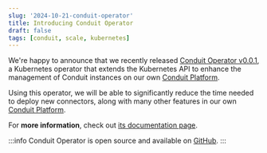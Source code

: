 ```yaml
---
slug: '2024-10-21-conduit-operator'
title: Introducing Conduit Operator
draft: false
tags: [conduit, scale, kubernetes]
---
```


We're happy to announce that we recently released [Conduit Operator v0.0.1](https://github.com/ConduitIO/conduit-operator/releases/tag/v0.0.1), a Kubernetes operator that extends the Kubernetes API to enhance the management of Conduit instances on our own [Conduit Platform](https://meroxa.io).

<!--truncate-->

Using this operator, we will be able to significantly reduce the time needed to deploy new connectors, along with many other features in our own [Conduit Platform](https://meroxa.io).

For **more information**, check out [its documentation page](/docs/scaling/conduit-operator).

:::info
Conduit Operator is open source and available on [GitHub](https://github.com/ConduitIO/conduit-operator).
:::
